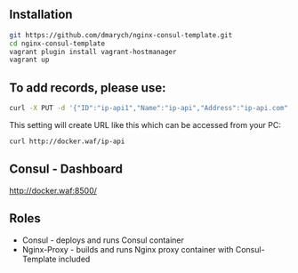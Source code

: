 ## Installation

```bash
git https://github.com/dmarych/nginx-consul-template.git
cd nginx-consul-template
vagrant plugin install vagrant-hostmanager
vagrant up
```

## To add records, please use:
```bash
curl -X PUT -d '{"ID":"ip-api1","Name":"ip-api","Address":"ip-api.com","Port":80,"Tags":["test"]}' docker.waf:8500/v1/agent/service/register
```

This setting will create URL like this which can be accessed from your PC:
``` bash
curl http://docker.waf/ip-api
```

## Consul - Dashboard

http://docker.waf:8500/

## Roles
- Consul - deploys and runs Consul container
- Nginx-Proxy - builds and runs Nginx proxy container with Consul-Template included
